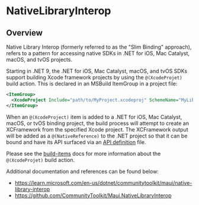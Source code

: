 # NativeLibraryInterop

## Overview
Native Library Interop (formerly referred to as the "Slim Binding" approach), refers to a
pattern for accessing native SDKs in .NET for iOS, Mac Catalyst, macOS, and tvOS projects.

Starting in .NET 9, the .NET for iOS, Mac Catalyst, macOS, and tvOS SDKs support building
Xcode framework projects by using the `@(XcodeProjet)` build action. This is declared in
an MSBuild ItemGroup in a project file:

```xml
<ItemGroup>
  <XcodeProject Include="path/to/MyProject.xcodeproj" SchemeName="MyLibrary" />
</ItemGroup>
```

When an `@(XcodeProject)` item is added to a .NET for iOS, Mac Catalyst, macOS, or tvOS binding project,
the build process will attempt to create an XCFramework from the specified Xcode project. The XCFramework
output will be added as a `@(NativeReference)` to the .NET project so that it can be bound and have its
API surfaced via an [API definition][0] file.

Please see the [build-items](build-apps/build-items.md) docs for more information about
the `@(XcodeProjet)` build action.

Additional documentation and references can be found below:

* https://learn.microsoft.com/en-us/dotnet/communitytoolkit/maui/native-library-interop
* https://github.com/CommunityToolkit/Maui.NativeLibraryInterop

[0]: https://learn.microsoft.com/en-us/previous-versions/xamarin/cross-platform/macios/binding/objective-c-libraries?tabs=macos#The_API_definition_file
